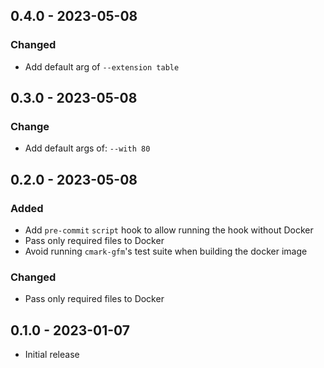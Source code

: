 ## 0.4.0 - 2023-05-08

### Changed

  - Add default arg of `--extension table`

## 0.3.0 - 2023-05-08

### Change

  - Add default args of: `--with 80`

## 0.2.0 - 2023-05-08

### Added

  - Add `pre-commit` `script` hook to allow running the hook without Docker
  - Pass only required files to Docker
  - Avoid running `cmark-gfm`'s test suite when building the docker image

### Changed

  - Pass only required files to Docker

## 0.1.0 - 2023-01-07

  - Initial release

